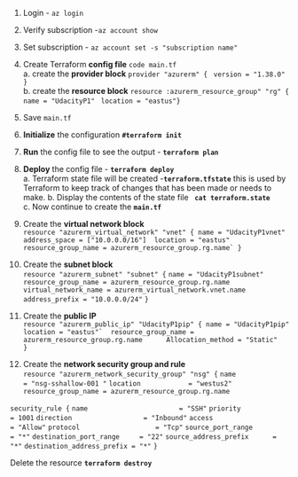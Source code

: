 1. Login - `az login`  
2. Verify subscription -`az account show`  
3. Set subscription - `az account set -s "subscription name"`  
4. Create Terraform **config file** `code main.tf`  
    a. create the **provider block** 
    `provider "azurerm" { `
    `version = "1.38.0"    }`    
    b. create the **resource block**
    `resource :azurerm_resource_group" "rg" { `
    `name = "UdacityP1" `
    `location = "eastus"}`    
5. Save `main.tf`  
6. **Initialize** the configuration **`#terraform init`**    
7. **Run** the config file to see the output - **`terraform plan`**    
8. **Deploy** the config file - **`terraform deploy`**    
   a. Terraform state file will be created -**`terraform.tfstate`** this is used by Terraform to keep track of changes that has been made or needs to make. 
   b. Display the contents of the state file **` cat terraform.state`**  
   c. Now continue to create the **`main.tf`**
9. Create the **virtual network block**  
``resource "azurerm_virtual_network" "vnet" {
  name = "UdacityP1vnet"
 address_space = ["10.0.0.0/16"] 
   location = "eastus"
   resource_group_name = azurerm_resource_group.rg.name`
   }``   

10. Create the **subnet block**  
   `resource "azurerm_subnet" "subnet" {`
   `name = "UdacityP1subnet"` 
   `resource_group_name = azurerm_resource_group.rg.name`  
   `virtual_network_name = azurerm_virtual_network.vnet.name`  
   `address_prefix = "10.0.0.0/24"`
   `}`  
 11. Create the **public IP**   
   ``resource "azurerm_public_ip" "UdacityP1pip" {
   name = "UdacityP1pip"
   location = "eastus"` 
   resource_group_name = azurerm_resource_group.rg.name     
   Allocation_method = "Static"  
   }``  


12. Create the **network security group and rule**      
`resource "azurerm_network_security_group" "nsg" {`
  `name                = "nsg-sshallow-001 "`
  `location            = "westus2"`
  `resource_group_name = azurerm_resource_group.rg.name`

  `security_rule {`
    `name                       = "SSH"`
    `priority                   = 1001`
    `direction                  = "Inbound"`
    `access                     = "Allow"`
    `protocol                   = "Tcp"`
    `source_port_range          = "*"`
    `destination_port_range     = "22"`
    `source_address_prefix      = "*"`
    `destination_address_prefix = "*"`
  `}`  


 Delete the resource **`terraform destroy`**